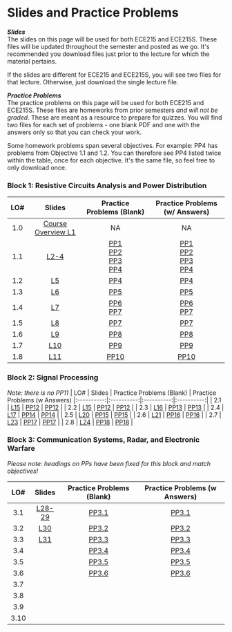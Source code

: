 # Slides and Practice Problems  

**_Slides_**   
The slides on this page will be used for both ECE215 and ECE215S. These files will be updated throughout the semester and posted as we go. It's recommended you download files just prior to the lecture for which the material pertains.  

If the slides are different for ECE215 and ECE215S, you will see two files for that lecture. Otherwise, just download the single lecture file.  

**_Practice Problems_**  
The practice problems on this page will be used for both ECE215 and ECE215S. These files are homeworks from prior semesters _and will not be graded_. These are meant as a resource to prepare for quizzes. You will find two files for each set of problems - one blank PDF and one with the answers only so that you can check your work. 

Some homework problems span several objectives. For example: PP4 has problems from Objective 1.1 and 1.2. You can therefore see PP4 listed twice within the table, once for each objective. It's the same file, so feel free to only download once.


 ### Block 1: Resistive Circuits Analysis and Power Distribution  
| LO# | Slides | Practice Problems (Blank) | Practice Problems (w/ Answers)
|:----------:|:----------:|:----------:|:----------:|
| 1.0  | [Course Overview L1](_static/ECE215_L01.pdf)  | NA | NA |
| 1.1  | [L2-4](_static/B1_Obj01_DCcircuits_Slides.pdf)  | [PP1](_static/PPs/ECE215_PP01.pdf) <br> [PP2](_static/PPs/ECE215_PP02.pdf) <br> [PP3](_static/PPs/ECE215_PP03.pdf) <br> [PP4](_static/PPs/ECE215_PP04.pdf) | [PP1](_static/PPs/ECE215_PP01_answers.pdf) <br> [PP2](_static/PPs/ECE215_PP02_answers.pdf) <br> [PP3](_static/PPs/ECE215_PP03_answers.pdf) <br> [PP4](_static/PPs/ECE215_PP04_answers.pdf)   |
| 1.2  | [L5](_static/B1_Obj02_CircuitProtection_Slides.pdf) | [PP4](_static/PPs/ECE215_PP04.pdf) | [PP4](_static/PPs/ECE215_PP04_answers.pdf)   |
| 1.3  | [L6](_static/B1_Obj03_ACcircuits_Slides.pdf) | [PP5](_static/PPs/ECE215_PP05.pdf) | [PP5](_static/PPs/ECE215_PP05_answers.pdf)  |
| 1.4  | [L7](_static/B1_Obj04_SQpowers_Slides.pdf) | [PP6](_static/PPs/ECE215_PP06.pdf) <br> [PP7](_static/PPs/ECE215_PP07.pdf) | [PP6](_static/PPs/ECE215_PP06_answers.pdf) <br> [PP7](_static/PPs/ECE215_PP07_answers.pdf)  |
| 1.5  | [L8](_static/B1_Obj05_PowerEfficiency_Slides.pdf) | [PP7](_static/PPs/ECE215_PP07.pdf) |[PP7](_static/PPs/ECE215_PP07_answers.pdf) | 
| 1.6  | [L9](_static/B1_Obj06_XFMRS_Slides.pdf)  | [PP8](_static/PPs/ECE215_PP08.pdf) |[PP8](_static/PPs/ECE215_PP08_answers.pdf) |
| 1.7  | [L10](_static/B1_Obj07_Converters_Slides.pdf)  | [PP9](_static/PPs/ECE215_PP09.pdf) |[PP9](_static/PPs/ECE215_PP09_answers.pdf) |
| 1.8  | [L11](_static/B1_Obj08_DecisionMatrices_Slides.pdf) | [PP10](_static/PPs/ECE215_PP10.pdf) | [PP10](_static/PPs/ECE215_PP10_answers.pdf) |

### Block 2: Signal Processing
_Note: there is no PP11_
| LO# | Slides | Practice Problems (Blank) | Practice Problems (w Answers)
|:----------:|:----------:|:----------:|:----------:|
| 2.1  | [L15](_static/B2_Obj01_FT_slides.pdf) | [PP12](_static/PPs/ECE215_PP12.pdf) | [PP12](_static/PPs/ECE215_PP12_answers.pdf) |
| 2.2  | [L15](_static/B2_Obj02_IdealFilters_slides.pdf) | [PP12](_static/PPs/ECE215_PP12.pdf) | [PP12](_static/PPs/ECE215_PP12_answers.pdf) |
| 2.3  | [L16](_static/B2_Obj03_ComplexMath_slides.pdf) | [PP13](_static/PPs/ECE215_PP13.pdf) | [PP13](_static/PPs/ECE215_PP13_answers.pdf) |
| 2.4  | [L17](_static/B2_Obj04_AnalogFilters_slides.pdf) | [PP14](_static/PPs/ECE215_PP14.pdf) | [PP14](_static/PPs/ECE215_PP14_answers.pdf) |
| 2.5  | [L20](_static/B2_Obj05_ADCI_slides.pdf) | [PP15](_static/PPs/ECE215_PP15.pdf) | [PP15](_static/PPs/ECE215_PP15_answers.pdf) |
| 2.6  | [L21](_static/B2_Obj06_SignalConditioning_slides.pdf) | [PP16](_static/PPs/ECE215_PP16.pdf) | [PP16](_static/PPs/ECE215_PP16_answers.pdf) |
| 2.7  | [L23](_static/B2_Obj07_DigitalLogic_slides.pdf) | [PP17](_static/PPs/ECE215_PP17.pdf) | [PP17](_static/PPs/ECE215_PP17_answers.pdf) |
| 2.8  | [L24](_static/B2_Obj08_FSM_slides.pdf) | [PP18](_static/PPs/ECE215_PP18.pdf) | [PP18](_static/PPs/ECE215_PP18_answers.pdf) |

### Block 3: Communication Systems, Radar, and Electronic Warfare

_Please note: headings on PPs have been fixed for this block and match objectives!_

| LO# | Slides | Practice Problems (Blank) | Practice Problems (w Answers)
|:----------:|:----------:|:----------:|:----------:|
| 3.1  | [L28-29](_static/B3_Obj01_Modulation_slides.pdf)| [PP3.1](_static/PPs/ECE_215_B3_Obj1_PPs.pdf) | [PP3.1](_static/PPs/ECE_215_B3_Obj1_PPs_answers.pdf) |
| 3.2  | [L30](_static/B3_Obj02_Demod_slides.pdf) |  [PP3.2](_static/PPs/ECE215_B3_Obj02_PPs.pdf) | [PP3.2](_static/PPs/ECE215_B3_Obj02_PPs_answers.pdf)  |
| 3.3  | [L31](_static/B3_Obj03_Antenna_slides.pdf) | [PP3.3](_static/PPs/ECE215_B3_Obj03_PPs.pdf) | [PP3.3](_static/PPs/ECE215_B3_Obj03_PPs_answers.pdf)  |
| 3.4  |  |  [PP3.4](_static/PPs/ECE215_B3_Obj04_PPs.pdf) | [PP3.4](_static/PPs/ECE215_B3_Obj04_PPs_answers.pdf) |
| 3.5  |  |  [PP3.5](_static/PPs/ECE215_B3_Obj05_PPs.pdf) | [PP3.5](_static/PPs/ECE215_B3_Obj05_PPs_answers.pdf)   |
| 3.6  |  | [PP3.6](_static/PPs/ECE215_B3_Obj06_PPs.pdf) | [PP3.6](_static/PPs/ECE215_B3_Obj06_PPs_answers.pdf)   |
| 3.7  |  |  |  |
| 3.8  |  |  |  |
| 3.9  |  |  |  |
| 3.10  |  |  |  |